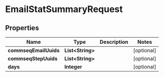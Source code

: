 
# EmailStatSummaryRequest

## Properties
Name | Type | Description | Notes
------------ | ------------- | ------------- | -------------
**commseqEmailUuids** | **List&lt;String&gt;** |  |  [optional]
**commseqStepUuids** | **List&lt;String&gt;** |  |  [optional]
**days** | **Integer** |  |  [optional]



